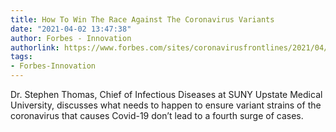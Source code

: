 ```yaml
---
title: How To Win The Race Against The Coronavirus Variants
date: "2021-04-02 13:47:38"
author: Forbes - Innovation
authorlink: https://www.forbes.com/sites/coronavirusfrontlines/2021/04/02/how-to-win-the-race-against-the-coronavirus-variants/
tags:
- Forbes-Innovation
---
```

Dr. Stephen Thomas, Chief of Infectious Diseases at SUNY Upstate Medical University, discusses what needs to happen to ensure variant strains of the coronavirus that causes Covid-19 don’t lead to a fourth surge of cases.